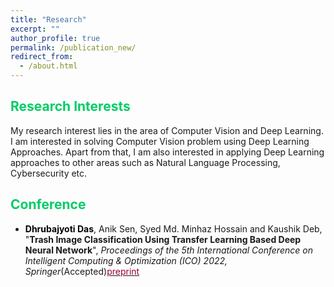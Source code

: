 ```yaml
---
title: "Research"
excerpt: ""
author_profile: true
permalink: /publication_new/
redirect_from: 
  - /about.html
---
```


## <font color="#00cc66"> Research Interests </font>  
My research interest lies in the area of Computer Vision and Deep Learning. I am interested in solving Computer Vision problem using Deep Learning Approaches.
Apart from that, I am also interested in applying Deep Learning approaches to other areas such as Natural Language Processing, Cybersecurity etc. 

## <font color="#00cc66"> Conference </font>  
* <b><font color="#000">Dhrubajyoti Das</font></b>, Anik Sen, Syed Md. Minhaz Hossain and Kaushik Deb, "**Trash Image Classification Using Transfer Learning Based Deep Neural Network**", _Proceedings of the 5th International Conference on Intelligent Computing & Optimization (ICO) 2022, Springer_(Accepted)<a href="https://drive.google.com/file/d/15HVvdGddJvwdrA9z0L81Y8jCYIv1Kgid/view?usp=sharing"><font color="#990033">preprint</font></a>
